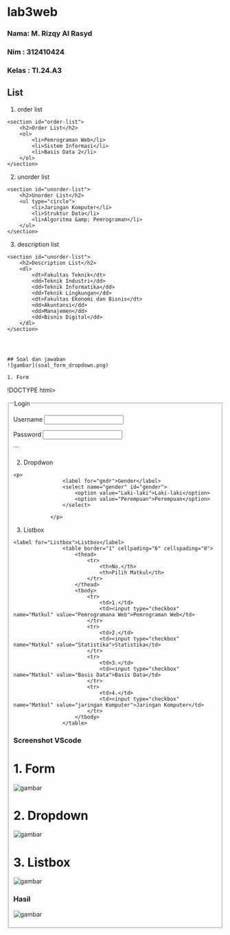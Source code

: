 # lab3web
### Nama: M. Rizqy Al Rasyd
### Nim : 312410424
### Kelas : TI.24.A3

## List
1. order list
```
<section id="order-list">
    <h2>Order List</h2>
    <ol>
        <li>Pemrograman Web</li>
        <li>Sistem Informasi</li>
        <li>Basis Data 2</li>
    </ol>
</section>
```

2. unorder list
```
<section id="unorder-list">
    <h2>Unorder List</h2>
    <ul type="circle">
        <li>Jaringan Komputer</li>
        <li>Struktur Data</li>
        <li>Algoritma &amp; Pemrograman</li>
    </ul>
</section>
```

3. description list
```
<section id="unorder-list">
    <h2>Description List</h2>
    <dl>
        <dt>Fakultas Teknik</dt>
        <dd>Teknik Industri</dd>
        <dd>Teknik Informatika</dd>
        <dd>Teknik Lingkungan</dd>
        <dt>Fakultas Ekonomi dan Bisnis</dt>
        <dd>Akuntansi</dd>
        <dd>Manajemen</dd>
        <dd>Bisnis Digital</dd>
    </dl>
</section>




## Soal dan jawaban
![gambar](soal_form_dropdown.png)

1. Form
```
!DOCTYPE html>
<html lang="en">
<head>
    <meta charset="UTF-8">
    <meta name="viewport" content="width=device-width, initial-scale=1.0">
    <title>Form</title>
</head>
<body>
    <form action="proses.php" method="post"> 
        <fieldset>
            <legend>Login</legend>
            <p>
                <label for="uname">Username</label>
                <input type="text" id="uname" name="Username">
            </p>
            <p>
                <label for="passwd">Password</label>
                <input type="password" id="passwd" name="password">
            </p>
```

2. Dropdwon
```
<p>
                <label for="gndr">Gender</label>
                <select name="gender" id="gender">
                    <option value="Laki-laki">Laki-laki</option>
                    <option value="Perempuan">Perempuan</option>
                </select>

            </p>
```

3. Listbox
```
<label for="Listbox">Listbox</label>
                <table border="1" cellpading="6" cellspading="0">
                    <thead>
                        <tr>
                            <th>No.</th>
                            <th>Pilih Matkul</th>
                        </tr>
                    </thead>
                    <tbody>
                        <tr>
                            <td>1.</td>
                            <td><input type="checkbox" name="Matkul" value="Pemrogramana Web">Pemrograman Web</td>
                        </tr>
                        <tr>
                            <td>2.</td>
                            <td><input type="checkbox" name="Matkul" value="Statistika">Statistika</td>
                        </tr>
                        <tr>
                            <td>3.</td>
                            <td><input type="checkbox" name="Matkul" value="Basis Data">Basis Data</td>
                        </tr>
                        <tr>
                            <td>4.</td>
                            <td><input type="checkbox" name="Matkul" value="jaringan Komputer">Jaringan Komputer</td>
                        </tr>
                    </tbody>
                </table>
```
### Screenshot VScode
# 1. Form
![gambar](form.png)

# 2. Dropdown
![gambar](dropdown_code.png)

# 3. Listbox
![gambar](listbox.png)

### Hasil
![gambar](Hasil.png)
